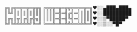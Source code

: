 ╔╗╔╦═╦═╦═╦╦╗ ╔╦╦╦═╦═╦╦╦═╦═╦═╗♥░░▄███▄███▄
║╚╝║║║║║║║║║ ║║║║═╣═╣╔╣═╣║║║║♥░░█████████
║╔╗║╦║╔╣╔╣╗║ ║║║║═╣═╣╚╣═╣║║║║♥░░▒▀█████▀
╚╝╚╩╩╩╩╩╝╚═╝ ╚══╩═╩═╩╩╩═╩╩╩═╝♥░░▒░░▀█▀
